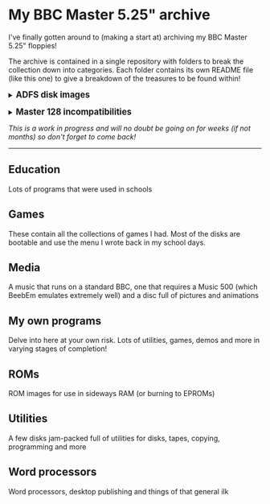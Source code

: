 # My BBC Master 5.25" archive
I've finally gotten around to (making a start at) archiving my BBC Master 5.25" floppies!

The archive is contained in a single repository with folders to break the collection down into categories. Each folder contains its own README file (like this one) to give a breakdown of the treasures to be found within!

<big><b><details><summary>ADFS disk images</summary></b></big>
  
Most of my disk images are ADFS as I could store a lot more per disk that way. For those not familiar with ADFS images, it is easily set up in BeebEm
```
Set the machine to being a Master 128 by selecting Hardware / BBC Model / BBC Master 128

To choose ADFS as your filing system you can do any of the following
- *ADFS
- A+BREAK
- *CO.FILE 13 (This is my preference as it sets ADFS as the dafault)

Similarly, to choose DFS you can do any of the following
- *DISC
- D+BREAK
- *CO.FILE 9
```
</details>

<big><b><details><summary>Master 128 incompatibilities</summary></b></big>

There are a small handful of archived games that don't work properly on the BBC Master but are stored on ADFS disk images regardless. Most of these will run but have messed up user-defined characters (because they're stored in a different location on the Master). A few won't run at all.
</details>

_This is a work in progress and will no doubt be going on for weeks (if not months) so don't forget to come back!_

---

## Education
Lots of programs that were used in schools
## Games
These contain all the collections of games I had. Most of the disks are bootable and use the menu I wrote back in my school days.
## Media
A music that runs on a standard BBC, one that requires a Music 500 (which BeebEm emulates extremely well) and a disc full of pictures and animations
## My own programs
Delve into here at your own risk. Lots of utilities, games, demos and more in varying stages of completion!
## ROMs
ROM images for use in sideways RAM (or burning to EPROMs)
## Utilities
A few disks jam-packed full of utilities for disks, tapes, copying, programming and more
## Word processors
Word processors, desktop publishing and things of that general ilk
